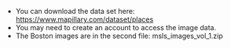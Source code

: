 - You can download the data set here: https://www.mapillary.com/dataset/places
- You may need to create an account to access the image data.
- The Boston images are in the second file: msls_images_vol_1.zip
